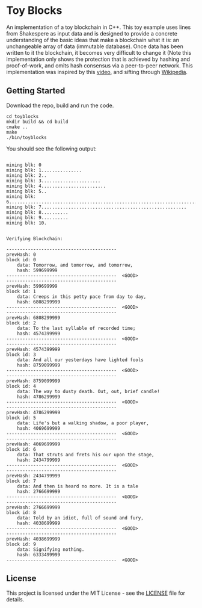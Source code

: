 # Toy Blocks

An implementation of a toy blockchain in C++. This toy example uses lines from Shakespere as input data and is designed to provide a concrete understanding of the basic ideas that make a blockchain  what it is: an unchangeable array of data (immutable database). Once data has been written to it the blockchain, it becomes very difficult to change it (Note this implementation only shows the protection that is achieved by hashing and proof-of-work, and omits hash consensus via a peer-to-peer network. This implementation was inspired by this [video](https://www.youtube.com/watch?v=SSo_EIwHSd4), and sifting through [Wikipedia](https://en.wikipedia.org/wiki/Blockchain).

## Getting Started

Download the repo, build and run the code.

```git clone git@github.com:mikesapi/toyblocks.git
cd toyblocks
mkdir build && cd build
cmake ..
make
./bin/toyblocks
```

You should see the following output:

```A simple blockchain toy example.

mining blk: 0
mining blk: 1...............
mining blk: 2..
mining blk: 3......................
mining blk: 4........................
mining blk: 5..
mining blk: 6......................................................................................................
mining blk: 7......................................................
mining blk: 8..........
mining blk: 9..........
mining blk: 10.


Verifying Blockchain:

-----------------------------------------
prevHash: 0
block id: 0
    data: Tomorrow, and tomorrow, and tomorrow,
    hash: 599699999
-----------------------------------------  <GOOD>
-----------------------------------------
prevHash: 599699999
block id: 1
    data: Creeps in this petty pace from day to day,
    hash: 6808299999
-----------------------------------------  <GOOD>
-----------------------------------------
prevHash: 6808299999
block id: 2
    data: To the last syllable of recorded time;
    hash: 4574399999
-----------------------------------------  <GOOD>
-----------------------------------------
prevHash: 4574399999
block id: 3
    data: And all our yesterdays have lighted fools
    hash: 8759099999
-----------------------------------------  <GOOD>
-----------------------------------------
prevHash: 8759099999
block id: 4
    data: The way to dusty death. Out, out, brief candle!
    hash: 4786299999
-----------------------------------------  <GOOD>
-----------------------------------------
prevHash: 4786299999
block id: 5
    data: Life's but a walking shadow, a poor player,
    hash: 4069699999
-----------------------------------------  <GOOD>
-----------------------------------------
prevHash: 4069699999
block id: 6
    data: That struts and frets his our upon the stage,
    hash: 2434799999
-----------------------------------------  <GOOD>
-----------------------------------------
prevHash: 2434799999
block id: 7
    data: And then is heard no more. It is a tale
    hash: 2766699999
-----------------------------------------  <GOOD>
-----------------------------------------
prevHash: 2766699999
block id: 8
    data: Told by an idiot, full of sound and fury,
    hash: 4038699999
-----------------------------------------  <GOOD>
-----------------------------------------
prevHash: 4038699999
block id: 9
    data: Signifying nothing.
    hash: 6333499999
-----------------------------------------  <GOOD>
```

## License

This project is licensed under the MIT License - see the [LICENSE](LICENSE) file for details.

